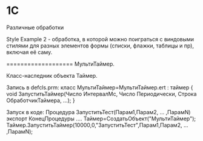 # 1C
Различные обработки

Style Example 2 - обработка, в которой можно поиграться с виндовыми стилями для разных элементов формы (списки, флажки, таблицы и пр),
включая её саму.

===================
МультиТаймер. 

Класс-наследник объекта Таймер.

Запись в defcls.prm:
класс МультиТаймер=МультиТаймер.ert : таймер 
{ 
	void ЗапуститьТаймер(Число ИнтервалМс, Число Периодически, Строка ОбработчикТаймера, ...);
}

Запуск в коде:
Процедура ЗапуститьТест(Парам1,Парам2, ... ,ПарамN) экспорт
КонецПроцедуры
			....
Таймер=СоздатьОбъект("МультиТаймер");
Таймер.ЗапуститьТаймер(10000,0,"ЗапуститьТест",Парам1,Парам2, ... ,ПарамN);
